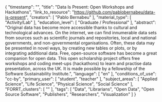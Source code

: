 {
    "timestamp": "",
    "title": "Data Is Present: Open Workshops and Hackathons",
    "link_to_resource": "https://github.com/pablobernabeu/data-is-present",
    "creators": [
        "Pablo Bernabeu"
    ],
    "material_type": [
        "Activity/Lab"
    ],
    "education_level": [
        "Graduate / Professional"
    ],
    "abstract": "Original data has become more accessible thanks to cultural and technological advances. On the internet, we can find innumerable data sets from sources such as scientific journals and repositories, local and national governments, and non-governmental organisations. Often, these data may be presented in novel ways, by creating new tables or plots, or by integrating additional data. Free, open-source software has become a great companion for open data. This open scholarship project offers free workshops and coding meet-ups (hackathons) to learn and practise data presentation, across the UK. It is made possible by a fellowship of the Software Sustainability Institute.",
    "language": [
        "en"
    ],
    "conditions_of_use": "cc-by",
    "primary_user": [
        "student",
        "teacher"
    ],
    "subject_areas": [
        "Applied Science",
        "Life Science",
        "Physical Science",
        "Social Science"
    ],
    "FORRT_clusters": [
        ""
    ],
    "tags": [
        "Data",
        "Librarians",
        "Open Data",
        "Open Source Software",
        "Publishers",
        "Researchers",
        "Visualization"
    ]
}